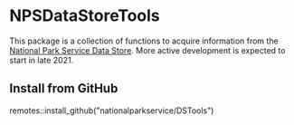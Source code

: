 # NPSDataStoreTools
This package is a collection of functions to acquire information from the [National Park Service Data Store](https://irma.nps.gov/DataStore/). More active development is expected to start in late 2021.

## Install from GitHub
remotes::install_github("nationalparkservice/DSTools")
